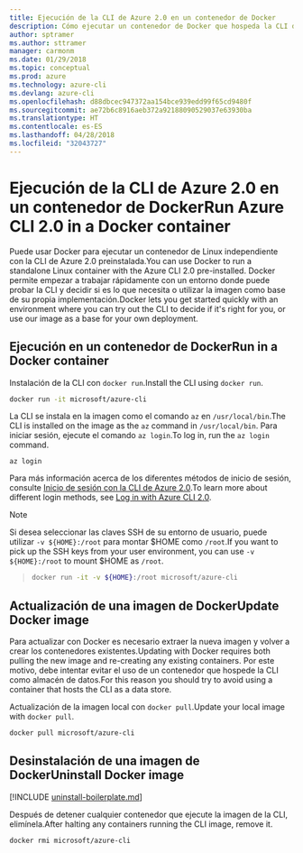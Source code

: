 ```yaml
---
title: Ejecución de la CLI de Azure 2.0 en un contenedor de Docker
description: Cómo ejecutar un contenedor de Docker que hospeda la CLI de Azure 2.0
author: sptramer
ms.author: sttramer
manager: carmonm
ms.date: 01/29/2018
ms.topic: conceptual
ms.prod: azure
ms.technology: azure-cli
ms.devlang: azure-cli
ms.openlocfilehash: d88dbcec947372aa154bce939edd99f65cd9480f
ms.sourcegitcommit: ae72b6c8916aeb372a92188090529037e63930ba
ms.translationtype: HT
ms.contentlocale: es-ES
ms.lasthandoff: 04/28/2018
ms.locfileid: "32043727"
---
```

# <a name="run-azure-cli-20-in-a-docker-container"></a><span data-ttu-id="43889-103">Ejecución de la CLI de Azure 2.0 en un contenedor de Docker</span><span class="sxs-lookup"><span data-stu-id="43889-103">Run Azure CLI 2.0 in a Docker container</span></span>

<span data-ttu-id="43889-104">Puede usar Docker para ejecutar un contenedor de Linux independiente con la CLI de Azure 2.0 preinstalada.</span><span class="sxs-lookup"><span data-stu-id="43889-104">You can use Docker to run a standalone Linux container with the Azure CLI 2.0 pre-installed.</span></span> <span data-ttu-id="43889-105">Docker permite empezar a trabajar rápidamente con un entorno donde puede probar la CLI y decidir si es lo que necesita o utilizar la imagen como base de su propia implementación.</span><span class="sxs-lookup"><span data-stu-id="43889-105">Docker lets you get started quickly with an environment where you can try out the CLI to decide if it's right for you, or use our image as a base for your own deployment.</span></span>

## <a name="run-in-a-docker-container"></a><span data-ttu-id="43889-106">Ejecución en un contenedor de Docker</span><span class="sxs-lookup"><span data-stu-id="43889-106">Run in a Docker container</span></span>

<span data-ttu-id="43889-107">Instalación de la CLI con `docker run`.</span><span class="sxs-lookup"><span data-stu-id="43889-107">Install the CLI using `docker run`.</span></span>

   ```bash
   docker run -it microsoft/azure-cli
   ```

<span data-ttu-id="43889-108">La CLI se instala en la imagen como el comando `az` en `/usr/local/bin`.</span><span class="sxs-lookup"><span data-stu-id="43889-108">The CLI is installed on the image as the `az` command in `/usr/local/bin`.</span></span> <span data-ttu-id="43889-109">Para iniciar sesión, ejecute el comando `az login`.</span><span class="sxs-lookup"><span data-stu-id="43889-109">To log in, run the `az login` command.</span></span>

```azurecli
az login
```

<span data-ttu-id="43889-110">Para más información acerca de los diferentes métodos de inicio de sesión, consulte [Inicio de sesión con la CLI de Azure 2.0](authenticate-azure-cli.md).</span><span class="sxs-lookup"><span data-stu-id="43889-110">To learn more about different login methods, see [Log in with Azure CLI 2.0](authenticate-azure-cli.md).</span></span>

> [!NOTE]
> <span data-ttu-id="43889-111">Si desea seleccionar las claves SSH de su entorno de usuario, puede utilizar `-v ${HOME}:/root` para montar $HOME como `/root`.</span><span class="sxs-lookup"><span data-stu-id="43889-111">If you want to pick up the SSH keys from your user environment, you can use `-v ${HOME}:/root` to mount $HOME as `/root`.</span></span>

> ```bash
> docker run -it -v ${HOME}:/root microsoft/azure-cli
> ```

## <a name="update-docker-image"></a><span data-ttu-id="43889-112">Actualización de una imagen de Docker</span><span class="sxs-lookup"><span data-stu-id="43889-112">Update Docker image</span></span>

<span data-ttu-id="43889-113">Para actualizar con Docker es necesario extraer la nueva imagen y volver a crear los contenedores existentes.</span><span class="sxs-lookup"><span data-stu-id="43889-113">Updating with Docker requires both pulling the new image and re-creating any existing containers.</span></span> <span data-ttu-id="43889-114">Por este motivo, debe intentar evitar el uso de un contenedor que hospede la CLI como almacén de datos.</span><span class="sxs-lookup"><span data-stu-id="43889-114">For this reason you should try to avoid using a container that hosts the CLI as a data store.</span></span>

<span data-ttu-id="43889-115">Actualización de la imagen local con `docker pull`.</span><span class="sxs-lookup"><span data-stu-id="43889-115">Update your local image with `docker pull`.</span></span>

```bash
docker pull microsoft/azure-cli
```

## <a name="uninstall-docker-image"></a><span data-ttu-id="43889-116">Desinstalación de una imagen de Docker</span><span class="sxs-lookup"><span data-stu-id="43889-116">Uninstall Docker image</span></span>

[!INCLUDE [uninstall-boilerplate.md](includes/uninstall-boilerplate.md)]

<span data-ttu-id="43889-117">Después de detener cualquier contenedor que ejecute la imagen de la CLI, elimínela.</span><span class="sxs-lookup"><span data-stu-id="43889-117">After halting any containers running the CLI image, remove it.</span></span>

```bash
docker rmi microsoft/azure-cli
```
